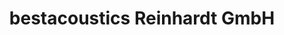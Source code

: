 ---
title: "bestacoustics Reinhardt GmbH"
url: /tuebingen/bestacoustics-reinhardt-gmbh/
shop: Großhandel
---